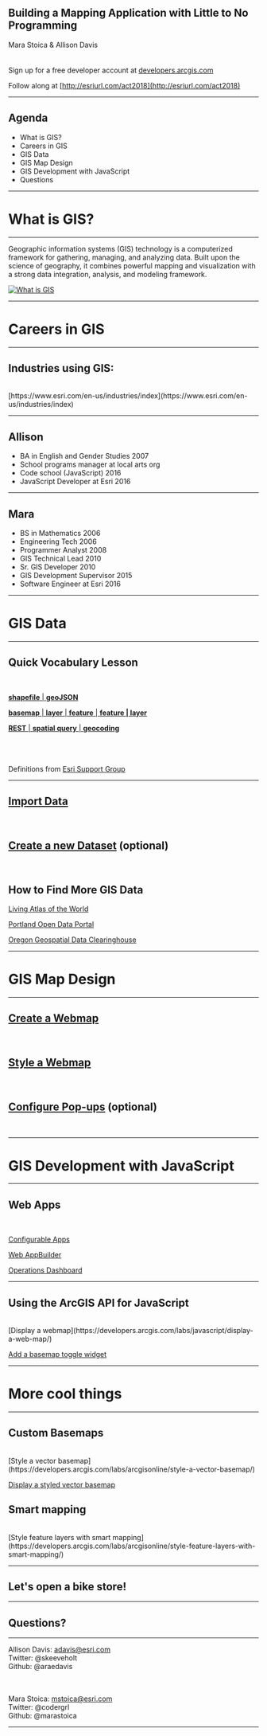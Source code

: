 <!-- .slide: class="title" -->

## Building a Mapping Application with Little to No Programming
Mara Stoica & Allison Davis
<br><br><br>
Sign up for a free developer account at [developers.arcgis.com](http://developers.arcgis.com)

Follow along at [http://esriurl.com/act2018](http://esriurl.com/act2018)

---

<!-- .slide: class="agenda" -->

## Agenda

- What is GIS?
- Careers in GIS
- GIS Data
- GIS Map Design
- GIS Development with JavaScript
- Questions

---

<!-- .slide: class="section" -->

# What is GIS?

---

Geographic information systems (GIS) technology is a computerized framework for gathering, managing, and analyzing data. Built upon the science of geography, it combines powerful mapping and visualization with a strong data integration, analysis, and modeling framework.

[![What is GIS](https://img.youtube.com/vi/LHDCRjAxpI0/0.jpg)](https://www.youtube.com/watch?v=LHDCRjAxpI0)

---

<!-- .slide: class="section" -->

# Careers in GIS

---

## Industries using GIS:
<br>
[https://www.esri.com/en-us/industries/index](https://www.esri.com/en-us/industries/index)

---

## Allison

- BA in English and Gender Studies 2007
- School programs manager at local arts org
- Code school (JavaScript) 2016
- JavaScript Developer at Esri 2016

---

## Mara

- BS in Mathematics 2006
- Engineering Tech 2006
- Programmer Analyst 2008
- GIS Technical Lead 2010
- Sr. GIS Developer 2010
- GIS Development Supervisor 2015
- Software Engineer at Esri 2016

---

<!-- .slide: class="section" -->

# GIS Data

---

## Quick Vocabulary Lesson
<br>

[**shapefile** | **geoJSON**](https://github.com/marastoica/presentations/blob/master/2018-ACT-W-PDX/actwpdx/definitions.md)

[**basemap** | **layer** | **feature** | **feature | layer**](https://github.com/marastoica/presentations/blob/master/2018-ACT-W-PDX/actwpdx/definitions.md)

[**REST** | **spatial query** | **geocoding**](https://github.com/marastoica/presentations/blob/master/2018-ACT-W-PDX/actwpdx/definitions.md)

<br><br><br>
Definitions from [Esri Support Group](https://support.esri.com/en/other-resources/gis-dictionary)

---

## [Import Data](https://developers.arcgis.com/labs/arcgisonline/import-data/)
<br>

## [Create a new Dataset](https://developers.arcgis.com/labs/arcgisonline/create-a-new-dataset/) (optional)
<br>

## How to Find More GIS Data

[Living Atlas of the World](https://livingatlas.arcgis.com/en/)

[Portland Open Data Portal](http://gis-pdx.opendata.arcgis.com/) 

[Oregon Geospatial Data Clearinghouse](https://www.oregon.gov/geo/Pages/sdlibrary.aspx)

---

<!-- .slide: class="section" -->

# GIS Map Design

---

## [Create a Webmap](https://developers.arcgis.com/labs/arcgisonline/create-a-web-map/)
<br>

## [Style a Webmap](https://developers.arcgis.com/labs/arcgisonline/style-a-web-map/)
<br>

## [Configure Pop-ups](https://developers.arcgis.com/labs/arcgisonline/configure-pop-ups/) (optional)
<br>

---

<!-- .slide: class="section" -->

# GIS Development with JavaScript

---

## Web Apps
<br>

[Configurable Apps](http://www.esri.com/software/configurable-apps)

[Web AppBuilder](https://doc.arcgis.com/en/web-appbuilder/)

[Operations Dashboard](https://doc.arcgis.com/en/operations-dashboard/)

---

## Using the ArcGIS API for JavaScript
<br>
[Display a webmap](https://developers.arcgis.com/labs/javascript/display-a-web-map/)

[Add a basemap toggle widget](https://developers.arcgis.com/javascript/latest/sample-code/intro-widgets/)

---

<!-- .slide: class="section" -->

# More cool things

---

## Custom Basemaps
<br>
[Style a vector basemap](https://developers.arcgis.com/labs/arcgisonline/style-a-vector-basemap/)

[Display a styled vector basemap](https://developers.arcgis.com/labs/javascript/display-a-styled-vector-basemap/)
<br>
## Smart mapping
<br>
[Style feature layers with smart mapping](https://developers.arcgis.com/labs/arcgisonline/style-feature-layers-with-smart-mapping/)

---

<!-- .slide: class="questions" -->

## Let's open a bike store!

---

<!-- .slide: class="questions" -->

## Questions?

---

<!-- .slide: class="agenda" -->


Allison Davis: adavis@esri.com<br>
Twitter: @skeeveholt<br>
Github: @araedavis

<br><br>
Mara Stoica: mstoica@esri.com <br>
Twitter: @codergrl<br>
Github: @marastoica

---

<!-- .slide: class="end" -->
